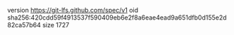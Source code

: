 version https://git-lfs.github.com/spec/v1
oid sha256:420cdd59f4913537f590409eb6e2f8a6eae4ead9a651dfb0d155e2d82ca57b64
size 1727

